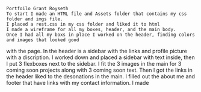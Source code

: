     Portfoilo Grant Royseth
    To start I made an HTML file and Assets folder that contains my css folder and imgs file.
    I placed a rest.css in my css folder and liked it to html
    I made a wireframe for all my boxes, header, and the main body.
    Once I had all my boxs in place I worked on the header, finding colors and images that looked good
with the page.
    In the header is a sidebar with the links and profile picture with a discription.
    I worked down and placed a sidebar with text inside, then I put 3 flexboxes next to the sidebar.
    I fit the 3 images in the main for 3 coming soon projects along with 3 coming soon text.
    Then I got the links in the header liked to the desonations in the main.
    I filled out the about me and footer that have links with my contact information.
    I made 

